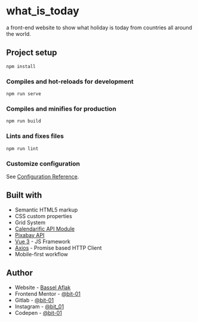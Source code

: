 # what_is_today
a front-end website to show what holiday is today from countries all around the world.

## Project setup
```
npm install
```

### Compiles and hot-reloads for development
```
npm run serve
```

### Compiles and minifies for production
```
npm run build
```

### Lints and fixes files
```
npm run lint
```

### Customize configuration
See [Configuration Reference](https://cli.vuejs.org/config/).

## Built with

- Semantic HTML5 markup
- CSS custom properties
- Grid System
- [Calendarific API Module](https://calendarific.com)
- [Pixabay API](https://pixabay.com/)
- [Vue 3](https://vuejs.org/) - JS Framework
- [Axios](https://axios-http.com) - Promise based HTTP Client
- Mobile-first workflow


## Author

- Website - [Bassel Aflak](https://bit01.rf.gd)
- Frontend Mentor - [@bit-01](https://www.frontendmentor.io/profile/bibt-01)
- Gitlab - [@bit-01](https://gitlab.com/bit-01)
- Instagram - [@bit_01](https://instagram.com/bit_01)
- Codepen - [@bit-01](https://codepen.io/bit-01)